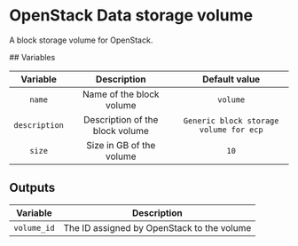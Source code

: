 # OpenStack Data storage volume

A block storage volume for OpenStack.

## Variables

| Variable      | Description                     | Default value   |
| :-----------: | :-----------------------------: | :--------------:|
| `name`        | Name of the block volume        | `volume`        |
| `description` | Description of the block volume | `Generic block storage volume for ecp` |
| `size`        | Size in GB of the volume        | `10`            |



## Outputs

| Variable      | Description                                 |
| :-----------: | :------------------------------------------:|
| `volume_id`   | The ID assigned by OpenStack to the volume  |
